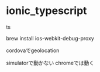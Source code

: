 # ionic_typescript
ts


brew install ios-webkit-debug-proxy

cordovaでgeolocation
<meta http-equiv="Content-Security-Policy" content="default-src *; script-src 'self' 'unsafe-inline' 'unsafe-eval' *; style-src  'self' 'unsafe-inline' *">

simulatorで動かない
chromeでは動く
